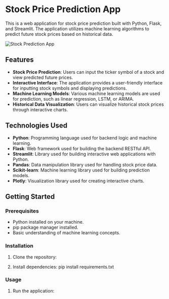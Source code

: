 # Stock Price Prediction App

This is a web application for stock price prediction built with Python, Flask, and Streamlit. The application utilizes machine learning algorithms to predict future stock prices based on historical data.

![Stock Prediction App](images/app_screenshot.png) <!-- Replace 'images/app_screenshot.png' with your application screenshot -->

## Features

- **Stock Price Prediction**: Users can input the ticker symbol of a stock and view predicted future prices.
- **Interactive Interface**: The application provides a user-friendly interface for inputting stock symbols and displaying predictions.
- **Machine Learning Models**: Various machine learning models are used for prediction, such as linear regression, LSTM, or ARIMA.
- **Historical Data Visualization**: Users can visualize historical stock prices through interactive charts.

## Technologies Used

- **Python**: Programming language used for backend logic and machine learning.
- **Flask**: Web framework used for building the backend RESTful API.
- **Streamlit**: Library used for building interactive web applications with Python.
- **Pandas**: Data manipulation library used for handling stock price data.
- **Scikit-learn**: Machine learning library used for building prediction models.
- **Plotly**: Visualization library used for creating interactive charts.

## Getting Started

### Prerequisites

- Python installed on your machine.
- pip package manager installed.
- Basic understanding of machine learning concepts.

### Installation

1. Clone the repository:


2. Install dependencies:
pip install requirements.txt


### Usage

1. Run the application:



